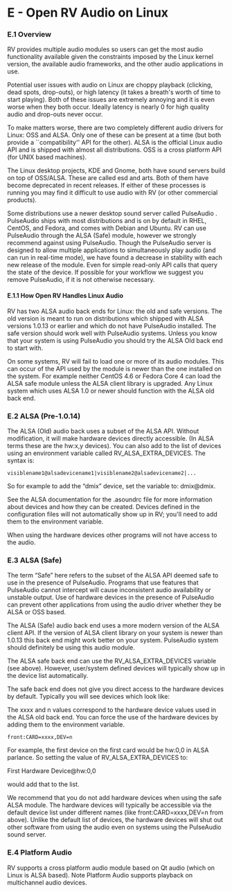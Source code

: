 # E - Open RV Audio on Linux

### E.1 Overview

RV provides multiple audio modules so users can get the most audio functionality available given the constraints imposed by the Linux kernel version, the available audio frameworks, and the other audio applications in use.

Potential user issues with audio on Linux are choppy playback (clicking, dead spots, drop-outs), or high latency (it takes a breath's worth of time to start playing). Both of these issues are extremely annoying and it is even worse when they both occur. Ideally latency is nearly 0 for high quality audio and drop-outs never occur.

To make matters worse, there are two completely different audio drivers for Linux: OSS and ALSA. Only one of these can be present at a time (but both provide a \`\`compatibility'' API for the other). ALSA is the official Linux audio API and is shipped with almost all distributions. OSS is a cross platform API (for UNIX based machines).

The Linux desktop projects, KDE and Gnome, both have sound servers build on top of OSS/ALSA. These are called esd and arts. Both of them have become deprecated in recent releases. If either of these processes is running you may find it difficult to use audio with RV (or other commercial products).

Some distributions use a newer desktop sound server called PulseAudio . PulseAudio ships with most distributions and is on by default in RHEL, CentOS, and Fedora, and comes with Debian and Ubuntu. RV can use PulseAudio through the ALSA (Safe) module, however we strongly recommend against using PulseAudio. Though the PulseAudio server is designed to allow multiple applications to simultaneously play audio (and can run in real-time mode), we have found a decrease in stability with each new release of the module. Even for simple read-only API calls that query the state of the device. If possible for your workflow we suggest you remove PulseAudio, if it is not otherwise necessary.

#### E.1.1 How Open RV Handles Linux Audio

RV has two ALSA audio back ends for Linux: the old and safe versions. The old version is meant to run on distributions which shipped with ALSA versions 1.0.13 or earlier and which do not have PulseAudio installed. The safe version should work well with PulseAudio systems. Unless you know that your system is using PulseAudio you should try the ALSA Old back end to start with.

On some systems, RV will fail to load one or more of its audio modules. This can occur of the API used by the module is newer than the one installed on the system. For example neither CentOS 4.6 or Fedora Core 4 can load the ALSA safe module unless the ALSA client library is upgraded. Any Linux system which uses ALSA 1.0 or newer should function with the ALSA old back end.

### E.2 ALSA (Pre-1.0.14)

The ALSA (Old) audio back uses a subset of the ALSA API. Without modification, it will make hardware devices directly accessible. (In ALSA terms these are the hw:x,y devices). You can also add to the list of devices using an environment variable called RV_ALSA_EXTRA_DEVICES. The syntax is:

```
visiblename1@alsadevicename1|visiblename2@alsadevicename2|...
```

So for example to add the “dmix” device, set the variable to: dmix@dmix.

See the ALSA documentation for the .asoundrc file for more information about devices and how they can be created. Devices defined in the configuration files will not automatically show up in RV; you'll need to add them to the environment variable.

When using the hardware devices other programs will not have access to the audio.

### E.3 ALSA (Safe)

The term “Safe” here refers to the subset of the ALSA API deemed safe to use in the presence of PulseAudio. Programs that use features that PulseAudio cannot intercept will cause inconsistent audio availability or unstable output. Use of hardware devices in the presence of PulseAudio can prevent other applications from using the audio driver whether they be ALSA or OSS based.

The ALSA (Safe) audio back end uses a more modern version of the ALSA client API. If the version of ALSA client library on your system is newer than 1.0.13 this back end might work better on your system. PulseAudio system should definitely be using this audio module.

The ALSA safe back end can use the RV_ALSA_EXTRA_DEVICES variable (see above). However, user/system defined devices will typically show up in the device list automatically.

The safe back end does not give you direct access to the hardware devices by default. Typically you will see devices which look like:

The xxxx and n values correspond to the hardware device values used in the ALSA old back end. You can force the use of the hardware devices by adding them to the environment variable.

```
front:CARD=xxxx,DEV=n
```

For example, the first device on the first card would be hw:0,0 in ALSA parlance. So setting the value of RV_ALSA_EXTRA_DEVICES to:

First Hardware Device@hw:0,0

would add that to the list.

We recommend that you do not add hardware devices when using the safe ALSA module. The hardware devices will typically be accessible via the default device list under different names (like front:CARD=xxxx,DEV=n from above). Unlike the default list of devices, the hardware devices will shut out other software from using the audio even on systems using the PulseAudio sound server.

### E.4 Platform Audio

RV supports a cross platform audio module based on Qt audio (which on Linux is ALSA based). Note Platform Audio supports playback on multichannel audio devices.
